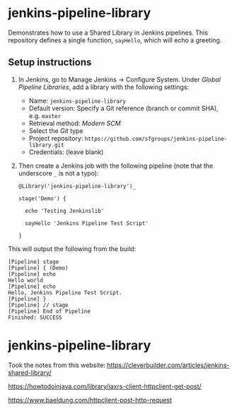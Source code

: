 # jenkins-pipeline-library

Demonstrates how to use a Shared Library in Jenkins pipelines. This repository defines a single function, `sayHello`, which will echo a greeting.

## Setup instructions

1. In Jenkins, go to Manage Jenkins &rarr; Configure System. Under _Global Pipeline Libraries_, add a library with the following settings:

    - Name: `jenkins-pipeline-library`
    - Default version: Specify a Git reference (branch or commit SHA), e.g. `master`
    - Retrieval method: _Modern SCM_
    - Select the _Git_ type
    - Project repository: `https://github.com/sfgroups/jenkins-pipeline-library.git`
    - Credentials: (leave blank)

2. Then create a Jenkins job with the following pipeline (note that the underscore `_` is not a typo):

    ```
    @Library('jenkins-pipeline-library')_

    stage('Demo') {

      echo 'Testing Jenkinslib'
   
      sayHello 'Jenkins Pipeline Test Script'

    }
    ```

This will output the following from the build:

```
[Pipeline] stage
[Pipeline] { (Demo)
[Pipeline] echo
Hello world
[Pipeline] echo
Hello, Jenkins Pipeline Test Script.
[Pipeline] }
[Pipeline] // stage
[Pipeline] End of Pipeline
Finished: SUCCESS
```

# jenkins-pipeline-library


Took the notes from this website: https://cleverbuilder.com/articles/jenkins-shared-library/

https://howtodoinjava.com/library/jaxrs-client-httpclient-get-post/

https://www.baeldung.com/httpclient-post-http-request
